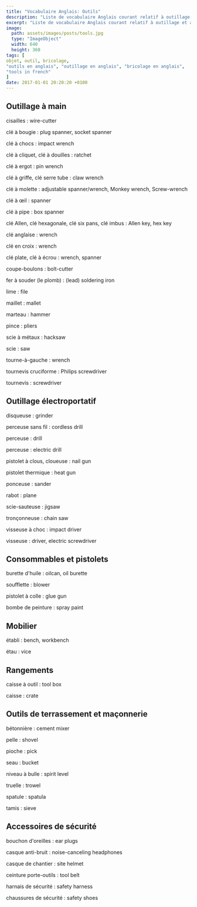 ```yaml
---
title: "Vocabulaire Anglais: Outils"
description: "Liste de vocabulaire Anglais courant relatif à outillage et au bricolage."
excerpt: "Liste de vocabulaire Anglais courant relatif à outillage et au bricolage."
image:
  path: assets/images/posts/tools.jpg
  type: "ImageObject"
  width: 640
  height: 360
tags: [
objet, outil, bricolage,
"outils en anglais", "outillage en anglais", "bricolage en anglais",
"tools in french"
]
date: 2017-01-01 20:20:20 +0100
---
```


## Outillage à main

cisailles
: wire-cutter

clé à bougie
: plug spanner, socket spanner

clé à chocs
: impact wrench

clé à cliquet, clé à douilles
: ratchet

clé à ergot
: pin wrench

clé à griffe, clé serre tube
: claw wrench

clé à molette
: adjustable spanner/wrench, Monkey wrench, Screw-wrench

clé à œil
: spanner

clé à pipe
: box spanner

clé Allen, clé hexagonale, clé six pans, clé imbus
: Allen key, hex key

clé anglaise
: wrench

clé en croix
: wrench

clé plate, clé à écrou
: wrench, spanner

coupe-boulons
: bolt-cutter

fer à souder (le plomb)
: (lead) soldering iron

lime
: file

maillet
: mallet

marteau
: hammer

pince
: pliers

scie à métaux
: hacksaw

scie
: saw

tourne-à-gauche
: wrench

tournevis cruciforme
: Philips screwdriver

tournevis
: screwdriver


## Outillage électroportatif

disqueuse
: grinder

perceuse sans fil
: cordless drill

perceuse
: drill

perceuse
: electric drill

pistolet à clous, cloueuse
: nail gun

pistolet thermique
: heat gun

ponceuse
: sander

rabot
: plane

scie-sauteuse
: jigsaw

tronçonneuse
: chain saw

visseuse à choc
: impact driver

visseuse
: driver, electric screwdriver


## Consommables et pistolets

burette d'huile
: oilcan, oil burette

soufflette
: blower

pistolet à colle
: glue gun

bombe de peinture
: spray paint


## Mobilier

établi
: bench, workbench

étau
: vice


## Rangements

caisse à outil
: tool box

caisse
: crate


## Outils de terrassement et maçonnerie

bétonnière
: cement mixer

pelle
: shovel

pioche
: pick

seau
: bucket

niveau à bulle
: spirit level

truelle
: trowel

spatule
: spatula

tamis
: sieve


## Accessoires de sécurité

bouchon d'oreilles
: ear plugs

casque anti-bruit
: noise-canceling headphones

casque de chantier
: site helmet

ceinture porte-outils
: tool belt

harnais de sécurité
: safety harness

chaussures de sécurité
: safety shoes
